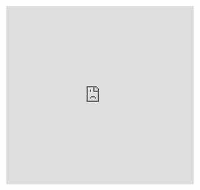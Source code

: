 <iframe class="form-embed" width="100%" height= "480px" src= "https://forms.office.com/Pages/ResponsePage.aspx?id=yvoF2yrInUu5xQ9ktnVUIRPmqnUSsLRIqJmfv5ZuNThUMTg0UDYxSFU1SUY5QTVSM1FFMFdEUjdTOSQlQCN0PWcu&embed=true" frameborder= "0" marginwidth= "0" marginheight= "0" allowfullscreen webkitallowfullscreen mozallowfullscreen msallowfullscreen> </iframe>